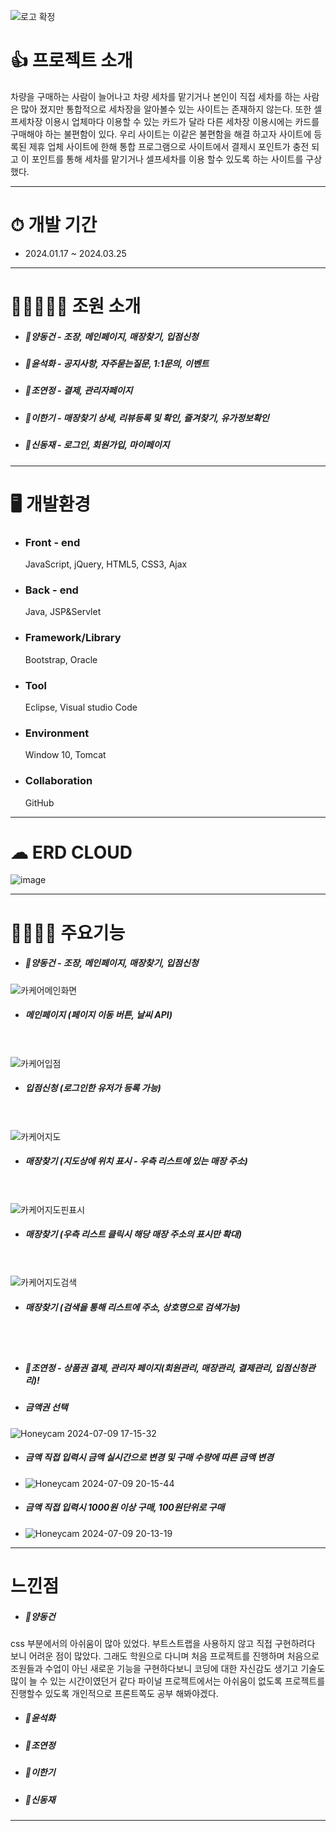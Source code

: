 ![로고 확정](https://github.com/toogot/carcarepay/assets/151509533/80a26857-99e0-4a7a-a904-2771742125fd)


# 👍 프로젝트 소개
 
차량을 구매하는 사람이 늘어나고 차량 세차를 맡기거나 본인이 직접 세차를 하는 사람은 많아 졌지만 통합적으로 세차장을 알아볼수 있는 사이트는 존재하지 않는다. 또한 셀프세차장 이용시 업체마다 이용할 수 있는 카드가 달라 다른 세차장 이용시에는 카드를 구매해야 하는 불편함이 있다. 우리 사이트는 이같은 불편함을 해결 하고자 사이트에 등록된 제휴 업체 사이트에 한해 통합 프로그램으로 사이트에서 결제시 포인트가 충전 되고 이 포인트를 통해 세차를 맡기거나 셀프세차를 이용 할수 있도록 하는 사이트를 구상 했다.
   
----------------------------
# ⏱ 개발 기간
 + 2024.01.17 ~ 2024.03.25
----------------------------
# 👨👩👧👦🧒 조원 소개
+ ##### 👨양동건 - 조장, 메인페이지, 매장찾기, 입점신청
+ ##### 👩윤석화 - 공지사항, 자주묻는질문, 1:1문의, 이벤트 
+ ##### 👧조연정 - 결제, 관리자페이지
+ ##### 👦이한기 - 매장찾기 상세, 리뷰등록 및 확인, 즐겨찾기, 유가정보확인
+ ##### 🧒신동재 - 로그인, 회원가입, 마이페이지
----------------------------
# 🖥 개발환경
 + ### Front - end
   JavaScript, jQuery, HTML5, CSS3, Ajax
 + ### Back - end
   Java, JSP&Servlet
 + ### Framework/Library
   Bootstrap, Oracle
 + ### Tool
   Eclipse, Visual studio Code
 + ### Environment
   Window 10, Tomcat
 + ### Collaboration
   GitHub
----------------------------

# ☁ ERD CLOUD
![image](https://github.com/toogot/carcarepay/assets/151509533/63e5d244-b517-4849-b7bc-46e339801862)

----------------------------


# 👨‍👩‍👧‍👦 주요기능
+ ##### 👨양동건 - 조장, 메인페이지, 매장찾기, 입점신청
![카케어메인화면](https://github.com/toogot/carcarepay/assets/151509533/baa16b43-0748-486f-9fe0-4a666877b775)
+ ##### 메인페이지 (페이지 이동 버튼, 날씨 API)
<br/><br/>
![카케어입점](https://github.com/toogot/carcarepay/assets/151509533/7123d878-c0b4-4fbb-8bb3-7043ecc16dd5)
+ ##### 입점신청 (로그인한 유저가 등록 가능)
<br/><br/>
![카케어지도](https://github.com/toogot/carcarepay/assets/151509533/6435186e-3a7e-482b-a42f-1b25824e34e9)
+ ##### 매장찾기 (지도상에 위치 표시 - 우측 리스트에 있는 매장 주소)
<br/><br/>
![카케어지도핀표시](https://github.com/toogot/carcarepay/assets/151509533/cd85a89a-1b5b-46e8-aee6-791a7a29520b)
+ ##### 매장찾기 (우측 리스트 클릭시 해당 매장 주소의 표시만 확대)
<br/><br/>
![카케어지도검색](https://github.com/toogot/carcarepay/assets/151509533/b7a5e580-0c30-451f-97ee-178eac481771)
+ ##### 매장찾기 (검색을 통해 리스트에 주소, 상호명으로 검색가능)
<br/><br/>
+ ##### 👧조연정 - 상품권 결제, 관리자 페이지(회원관리, 매장관리, 결제관리, 입점신청관리)!

+ ##### 금액권 선택
![Honeycam 2024-07-09 17-15-32](https://github.com/toogot/carcarepay/assets/151509975/ad096692-3ec6-4d90-8b74-74761f684e59)

+ ##### 금액 직접 입력시 금액 실시간으로 변경 및 구매 수량에 따른 금액 변경
+ ![Honeycam 2024-07-09 20-15-44](https://github.com/toogot/carcarepay/assets/151509975/e7321adb-32fe-4ecc-abb1-ae84ba778108)

+ ##### 금액 직접 입력시 1000원 이상 구매, 100원단위로 구매
+ ![Honeycam 2024-07-09 20-13-19](https://github.com/toogot/carcarepay/assets/151509975/c3e97874-f7d7-44ba-9b18-ccb68a88d91c)

----------------------------

# 느낀점

+ ##### 👨양동건
css 부분에서의 아쉬움이 많아 있었다. 부트스트랩을 사용하지 않고 직접 구현하려다 보니 어려운 점이 많았다.
그래도 학원으로 다니며 처음 프로젝트를 진행하며 처음으로 조원들과 수업이 아닌 새로운 기능을 구현하다보니 코딩에 대한 자신감도 생기고
기술도 많이 늘 수 있는 시간이였던거 같다 파이널 프로젝트에서는 아쉬움이 없도록 프로젝트를 진행할수 있도록 개인적으로 프론트쪽도 공부 해봐야겠다.


+ ##### 👩윤석화 



+ ##### 👧조연정 



+ ##### 👦이한기



+ ##### 🧒신동재



----------------------------





